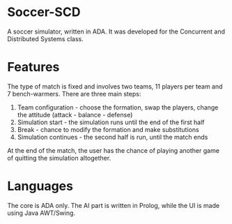 Soccer-SCD
==========

A soccer simulator, written in ADA. It was developed for the Concurrent and Distributed Systems class.

Features
========

The type of match is fixed and involves two teams, 11 players per team and 7 bench-warmers. There are three main steps:

1) Team configuration - choose the formation, swap the players, change the attitude (attack - balance - defense)
2) Simulation start - the simulation runs until the end of the first half
3) Break - chance to modify the formation and make substitutions
4) Simulation continues - the second half is run, until the match ends

At the end of the match, the user has the chance of playing another game of quitting the simulation altogether.

Languages
=========

The core is ADA only. The AI part is written in Prolog, while the UI is made using Java AWT/Swing.